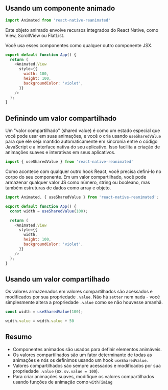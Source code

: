 
## Usando um componente animado

```javascript
import Animated from 'react-native-reanimated'
```

Este objeto animado envolve recursos integrados do React Native, como View, ScrollView ou FlatList.

Você usa esses componentes como qualquer outro componente JSX.

```javascript
export default function App() {
  return (
    <Animated.View
      style={{
        width: 100,
        height: 100,
        backgroundColor: 'violet',
      }}
    />
  );
}
```


## Definindo um valor compartilhado

Um "valor compartilhado" (shared value) é como um estado especial que você pode usar em suas animações, e você o cria usando `useSharedValue` para que ele seja mantido automaticamente em sincronia entre o código JavaScript e a interface nativa do seu aplicativo. Isso facilita a criação de animações suaves e interativas em seus aplicativos.

```javascript
import { useSharedValue } from 'react-native-reanimated'
```

Como acontece com qualquer outro hook React, você precisa defini-lo no corpo do seu componente. Em um valor compartilhado, você pode armazenar qualquer valor JS como número, string ou booleano, mas também estruturas de dados como array e objeto.

```javascript
import Animated, { useSharedValue } from 'react-native-reanimated';

export default function App() {
  const width = useSharedValue(100);

  return (
    <Animated.View
      style={{
        width,
        height: 100,
        backgroundColor: 'violet',
      }}
    />
  );
}
```

## Usando um valor compartilhado

Os valores armazenados em valores compartilhados são acessados e modificados por sua propriedade `.value`.
Não há `setter` nem nada - você simplesmente altera a propriedade `.value` como se não houvesse amanhã.

```javascript
const width = useSharedValue(100);

width.value = width.value + 50
```


## Resumo

- Componentes animados são usados para definir elementos animáveis.
- Os valores compartilhados são um fator determinante de todas as animações e nós os definimos usando um hook `useSharedValue`.
- Valores compartilhados são sempre acessados e modificados por sua propriedade `.value` (ex. `sv.value = 100`).
- Para criar animações suaves, modifique os valores compartilhados usando funções de animação como `withTiming`

